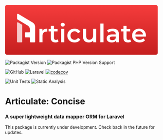 <img src="articulate.png">

![Packagist Version](https://img.shields.io/packagist/v/articulate/concise)
![Packagist PHP Version Support](https://img.shields.io/packagist/php-v/articulate/concise)

![GitHub](https://img.shields.io/github/license/articulate-laravel/concise)
![Laravel](https://img.shields.io/badge/laravel-11.x-red.svg)
[![codecov](https://codecov.io/gh/articulate-laravel/concise/branch/main/graph/badge.svg?token=FHJ41NQMTA)](https://codecov.io/gh/articulate-laravel/concise)

![Unit Tests](https://github.com/articulate-laravel/concise/actions/workflows/tests.yml/badge.svg)
![Static Analysis](https://github.com/articulate-laravel/concise/actions/workflows/static-analysis.yml/badge.svg)

# Articulate: Concise
### A super lightweight data mapper ORM for Laravel

This package is currently under development.
Check back in the future for updates.
